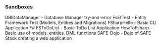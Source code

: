 ### Sandboxes 

DBIDataManager  - Database Manager try-and-error
FsEfTest - Entity Framework Test (Models, Entities and Migrations)
FSharpHello - Basic CLI Application F#
FSToDoList - Basic ToDo List Application
HowToFsharp - Basic use of models, entities, DML functions
SAFE-Dojo - Dojo of SAFE Stack creating a web application



